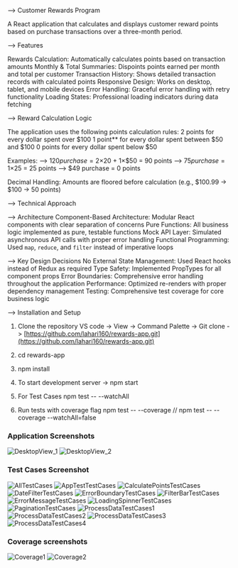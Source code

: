 --> Customer Rewards Program

A React application that calculates and displays customer reward points based on purchase transactions over a three-month period.

--> Features

Rewards Calculation: Automatically calculates points based on transaction amounts
Monthly & Total Summaries: Dispoints points earned per month and total per customer
Transaction History: Shows detailed transaction records with calculated points
Responsive Design: Works on desktop, tablet, and mobile devices
Error Handling: Graceful error handling with retry functionality
Loading States: Professional loading indicators during data fetching

--> Reward Calculation Logic

The application uses the following points calculation rules:
2 points for every dollar spent over $100
1 point** for every dollar spent between $50 and $100
0 points for every dollar spent below $50

Examples:
--> $120 purchase = 2×$20 + 1×$50 = 90 points
--> $75 purchase = 1×$25 = 25 points
--> $49 purchase = 0 points

Decimal Handling: Amounts are floored before calculation (e.g., $100.99 → $100 → 50 points)

--> Technical Approach

--> Architecture
Component-Based Architecture: Modular React components with clear separation of concerns
Pure Functions: All business logic implemented as pure, testable functions
Mock API Layer: Simulated asynchronous API calls with proper error handling
Functional Programming: Used `map`, `reduce`, and `filter` instead of imperative loops

--> Key Design Decisions
No External State Management: Used React hooks instead of Redux as required
Type Safety: Implemented PropTypes for all component props
Error Boundaries: Comprehensive error handling throughout the application
Performance: Optimized re-renders with proper dependency management
Testing: Comprehensive test coverage for core business logic

--> Installation and Setup
1. Clone the repository
VS code -> View -> Command Palette -> Git clone -> [https://github.com/lahari160/rewards-app.git](https://github.com/lahari160/rewards-app.git)

2. cd rewards-app

3. npm install

4. To start development server -> npm start

5. For Test Cases npm test -- --watchAll

6. Run tests with coverage flag  npm test -- --coverage // npm test -- --coverage --watchAll=false



### Application Screenshots
![DesktopView_1](./docs/applicationScreenshots/Screentshot_1.png)
![DesktopView_2](./docs/applicationScreenshots/Screenshot_2.png)


### Test Cases Screenshot
![AllTestCases](./docs/testcaseScreenshots/wholeTestCases.png)
![AppTestTestCases](./docs/testcaseScreenshots/appTestTestCases.png)
![CalculatePointsTestCases](./docs/testcaseScreenshots/CalculatePointsTestCases1.png)
![DateFilterTestCases](./docs/testcaseScreenshots/DateFilterTestCases.png)
![ErrorBoundaryTestCases](./docs/testcaseScreenshots/ErrorBoundaryTestCases.png)
![FilterBarTestCases](./docs/testcaseScreenshots/FilterBarTestCases.png)
![ErrorMessageTestCases](./docs/testcaseScreenshots/ErrorMessageTestCases.png)
![LoadingSpinnerTestCases](./docs/testcaseScreenshots/LoadingSpinnerTestCases.png)
![PaginationTestCases](./docs/testcaseScreenshots/PaginationTestCases.png)
![ProcessDataTestCases1](./docs/testcaseScreenshots/ProcessDataTestCases1.png)
![ProcessDataTestCases2](./docs/testcaseScreenshots/ProcessDataTestCases2.png)
![ProcessDataTestCases3](./docs/testcaseScreenshots/ProcessDataTestCases3.png)
![ProcessDataTestCases4](./docs/testcaseScreenshots/ProcessDataTestCases4.png)    



### Coverage screenshots
![Coverage1](./docs/testcasesCoverage/coverage1.png)
![Coverage2](./docs/testcasesCoverage/coverage2.png)
